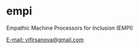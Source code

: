 # empi
Empathic Machine Processors for Inclusion (EMPI)

[E-mail: vifirsanova@gmail.com](mailto:vifirsanova@gmail.com)
